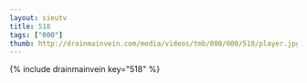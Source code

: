```yaml
--- 
layout: sieutv
title: 518
tags: ["000"]
thumb: http://drainmainvein.com/media/videos/tmb/000/000/518/player.jpg
---
```

{% include drainmainvein key="518" %} 

